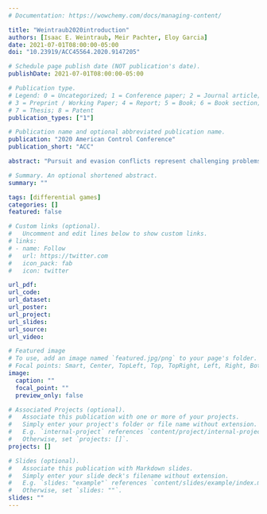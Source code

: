 ```yaml
---
# Documentation: https://wowchemy.com/docs/managing-content/

title: "Weintraub2020introduction"
authors: [Isaac E. Weintraub, Meir Pachter, Eloy Garcia]
date: 2021-07-01T08:00:00-05:00
doi: "10.23919/ACC45564.2020.9147205"

# Schedule page publish date (NOT publication's date).
publishDate: 2021-07-01T08:00:00-05:00

# Publication type.
# Legend: 0 = Uncategorized; 1 = Conference paper; 2 = Journal article;
# 3 = Preprint / Working Paper; 4 = Report; 5 = Book; 6 = Book section;
# 7 = Thesis; 8 = Patent
publication_types: ["1"]

# Publication name and optional abbreviated publication name.
publication: "2020 American Control Conference"
publication_short: "ACC"

abstract: "Pursuit and evasion conflicts represent challenging problems with important applications in aerospace and robotics. In pursuit-evasion problems, synthesis of intelligent actions must consider the adversary's potential strategies. Differential game theory provides an adequate framework to analyze possible outcomes of the conflict without assuming particular behaviors by the opponent. This article presents an organized introduction of pursuit-evasion differential games with an overview of recent advances in the area. First, a summary of the seminal work is outlined, highlighting important contributions. Next, more recent results are described by employing a classification based on the number of players: one-pursuer-one-evader, N-pursuers-one-evader, one-pursuer-M-evaders, and N-pursuer-M-evader games. In each scenario, a brief summary of the literature is presented. Finally, two representative pursuit-evasion differential games are studied in detail: the two-cutters and fugitive ship differential game and the active target defense differential game. These problems provide two important applications and, more importantly, they give great insight into the realization of cooperation between friendly agents in order to form a team and defeat the adversary."

# Summary. An optional shortened abstract.
summary: ""

tags: [differential games]
categories: []
featured: false

# Custom links (optional).
#   Uncomment and edit lines below to show custom links.
# links:
# - name: Follow
#   url: https://twitter.com
#   icon_pack: fab
#   icon: twitter

url_pdf:
url_code:
url_dataset:
url_poster:
url_project:
url_slides:
url_source:
url_video:

# Featured image
# To use, add an image named `featured.jpg/png` to your page's folder. 
# Focal points: Smart, Center, TopLeft, Top, TopRight, Left, Right, BottomLeft, Bottom, BottomRight.
image:
  caption: ""
  focal_point: ""
  preview_only: false

# Associated Projects (optional).
#   Associate this publication with one or more of your projects.
#   Simply enter your project's folder or file name without extension.
#   E.g. `internal-project` references `content/project/internal-project/index.md`.
#   Otherwise, set `projects: []`.
projects: []

# Slides (optional).
#   Associate this publication with Markdown slides.
#   Simply enter your slide deck's filename without extension.
#   E.g. `slides: "example"` references `content/slides/example/index.md`.
#   Otherwise, set `slides: ""`.
slides: ""
---
```


